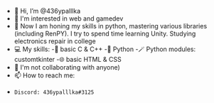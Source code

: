 - 👋 Hi, I’m @436ypalllka
- 👀 I'm interested in web and gamedev
- 🌱 Now I am honing my skills in python, mastering various libraries (including RenPY). I try to spend time learning Unity. Studying electronics repair in college
- 💻 My skills:
    -📼 basic C & C++
    -🐍 Python
    -🪄 Python modules: customtkinter
    -🌐 basic HTML & CSS
- 💞️ I'm not collaborating with anyone)
- 📫 How to reach me:
-     Discord: 436ypalllka#3125
